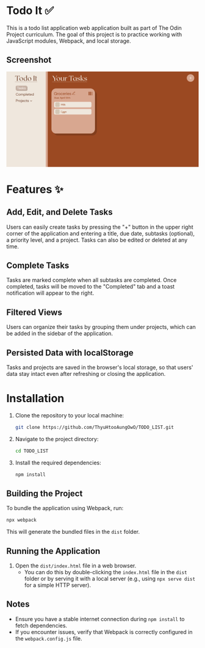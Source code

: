# Todo It ✅

This is a todo list application web application built as part of The Odin Project curriculum. The goal of this project is to practice working with JavaScript modules, Webpack, and local storage.

## Screenshot

![](screenshot.png)

# Features ✨

## Add, Edit, and Delete Tasks

Users can easily create tasks by pressing the "+" button in the upper right corner of the application and entering a title, due date, subtasks (optional), a priority level, and a project. Tasks can also be edited or deleted at any time.

## Complete Tasks

Tasks are marked complete when all subtasks are completed. Once completed, tasks will be moved to the "Completed" tab and a toast notification will appear to the right.

## Filtered Views

Users can organize their tasks by grouping them under projects, which can be added in the sidebar of the application.

## Persisted Data with localStorage

Tasks and projects are saved in the browser's local storage, so that users' data stay intact even after refreshing or closing the application.

# Installation

1. Clone the repository to your local machine:
   ```bash
   git clone https://github.com/ThyuHtooAungOwO/TODO_LIST.git
   ```
2. Navigate to the project directory:
   ```bash
   cd TODO_LIST
   ```
3. Install the required dependencies:
   ```bash
   npm install
   ```

## Building the Project

To bundle the application using Webpack, run:

```bash
npx webpack
```

This will generate the bundled files in the `dist` folder.

## Running the Application

1. Open the `dist/index.html` file in a web browser.
   - You can do this by double-clicking the `index.html` file in the `dist` folder or by serving it with a local server (e.g., using `npx serve dist` for a simple HTTP server).

## Notes

- Ensure you have a stable internet connection during `npm install` to fetch dependencies.
- If you encounter issues, verify that Webpack is correctly configured in the `webpack.config.js` file.
